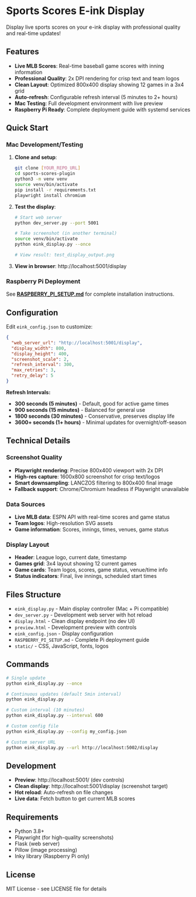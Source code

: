 # Sports Scores E-ink Display

Display live sports scores on your e-ink display with professional quality and real-time updates!

## Features

- **Live MLB Scores**: Real-time baseball game scores with inning information
- **Professional Quality**: 2x DPI rendering for crisp text and team logos
- **Clean Layout**: Optimized 800x400 display showing 12 games in a 3x4 grid
- **Auto-refresh**: Configurable refresh interval (5 minutes to 2+ hours)
- **Mac Testing**: Full development environment with live preview
- **Raspberry Pi Ready**: Complete deployment guide with systemd services

## Quick Start

### Mac Development/Testing

1. **Clone and setup**:
   ```bash
   git clone [YOUR_REPO_URL]
   cd sports-scores-plugin
   python3 -m venv venv
   source venv/bin/activate
   pip install -r requirements.txt
   playwright install chromium
   ```

2. **Test the display**:
   ```bash
   # Start web server
   python dev_server.py --port 5001
   
   # Take screenshot (in another terminal)
   source venv/bin/activate
   python eink_display.py --once
   
   # View result: test_display_output.png
   ```

3. **View in browser**: http://localhost:5001/display

### Raspberry Pi Deployment

See **[RASPBERRY_PI_SETUP.md](RASPBERRY_PI_SETUP.md)** for complete installation instructions.

## Configuration

Edit `eink_config.json` to customize:

```json
{
  "web_server_url": "http://localhost:5001/display",
  "display_width": 800,
  "display_height": 400,
  "screenshot_scale": 2,
  "refresh_interval": 300,
  "max_retries": 3,
  "retry_delay": 5
}
```

**Refresh Intervals:**
- **300 seconds (5 minutes)** - Default, good for active game times
- **900 seconds (15 minutes)** - Balanced for general use  
- **1800 seconds (30 minutes)** - Conservative, preserves display life
- **3600+ seconds (1+ hours)** - Minimal updates for overnight/off-season

## Technical Details

### Screenshot Quality
- **Playwright rendering**: Precise 800x400 viewport with 2x DPI
- **High-res capture**: 1600x800 screenshot for crisp text/logos
- **Smart downsampling**: LANCZOS filtering to 800x400 final image
- **Fallback support**: Chrome/Chromium headless if Playwright unavailable

### Data Sources
- **Live MLB data**: ESPN API with real-time scores and game status
- **Team logos**: High-resolution SVG assets
- **Game information**: Scores, innings, times, venues, game status

### Display Layout
- **Header**: League logo, current date, timestamp
- **Games grid**: 3x4 layout showing 12 current games
- **Game cards**: Team logos, scores, game status, venue/time info
- **Status indicators**: Final, live innings, scheduled start times

## Files Structure

- `eink_display.py` - Main display controller (Mac + Pi compatible)
- `dev_server.py` - Development web server with hot reload
- `display.html` - Clean display endpoint (no dev UI)
- `preview.html` - Development preview with controls
- `eink_config.json` - Display configuration
- `RASPBERRY_PI_SETUP.md` - Complete Pi deployment guide
- `static/` - CSS, JavaScript, fonts, logos

## Commands

```bash
# Single update
python eink_display.py --once

# Continuous updates (default 5min interval)  
python eink_display.py

# Custom interval (10 minutes)
python eink_display.py --interval 600

# Custom config file
python eink_display.py --config my_config.json

# Custom server URL
python eink_display.py --url http://localhost:5002/display
```

## Development

- **Preview**: http://localhost:5001/ (dev controls)
- **Clean display**: http://localhost:5001/display (screenshot target)
- **Hot reload**: Auto-refresh on file changes
- **Live data**: Fetch button to get current MLB scores

## Requirements

- Python 3.8+
- Playwright (for high-quality screenshots)
- Flask (web server)
- Pillow (image processing)
- Inky library (Raspberry Pi only)

## License

MIT License - see LICENSE file for details